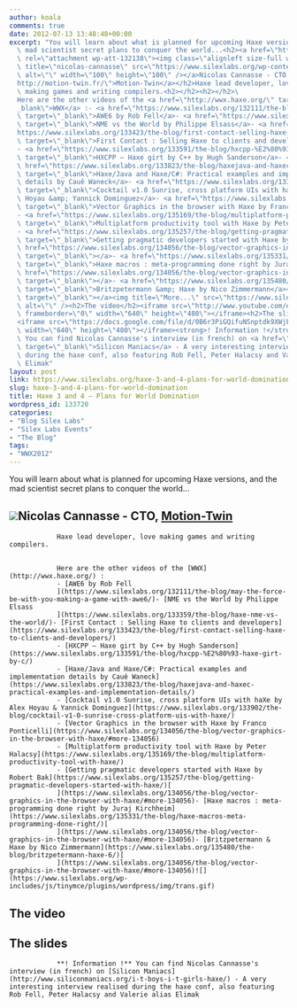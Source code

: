 ```yaml
---
author: koala
comments: true
date: 2012-07-13 13:48:48+00:00
excerpt: "You will learn about what is planned for upcoming Haxe versions, and the\
  \ mad scientist secret plans to conquer the world...<h2><a href=\"https://www.silexlabs.org/132122/the-blog/haxe-3-and-4-%e2%80%93-plans-for-world-domination-2/attachment/nicolas-cannasse/\"\
  \ rel=\"attachment wp-att-132138\"><img class=\"alignleft size-full wp-image-132138\"\
  \ title=\"nicolas-cannasse\" src=\"https://www.silexlabs.org/wp-content/uploads/2012/04/nicolas-cannasse1.jpg\"\
  \ alt=\"\" width=\"100\" height=\"100\" /></a>Nicolas Cannasse - CTO, <a href=\"\
  http://motion-twin.fr/\">Motion-Twin</a></h2>Haxe lead developer, love\
  \ making games and writing compilers.<h2></h2><h2></h2>\
  Here are the other videos of the <a href=\"http://wwx.haxe.org/\" target=\"\
  _blank\">WWX</a> :- <a href=\"https://www.silexlabs.org/132111/the-blog/may-the-force-be-with-you-making-a-game-with-awe6/\"\
  \ target=\"_blank\">AWE6 by Rob Fell</a>- <a href=\"https://www.silexlabs.org/133359/the-blog/haxe-nme-vs-the-world/\"\
  \ target=\"_blank\">NME vs the World by Philippe Elsass</a>- <a href=\"\
  https://www.silexlabs.org/133423/the-blog/first-contact-selling-haxe-to-clients-and-developers/\"\
  \ target=\"_blank\">First Contact : Selling Haxe to clients and developers</a>\
  - <a href=\"https://www.silexlabs.org/133591/the-blog/hxcpp-%E2%80%93-haxe-girt-by-c/\"\
  \ target=\"_blank\">HXCPP – Haxe girt by C++ by Hugh Sanderson</a>- <a\
  \ href=\"https://www.silexlabs.org/133823/the-blog/haxejava-and-haxec-practical-examples-and-implementation-details/\"\
  \ target=\"_blank\">Haxe/Java and Haxe/C#: Practical examples and implementation\
  \ details by Cauê Waneck</a>- <a href=\"https://www.silexlabs.org/133902/the-blog/cocktail-v1-0-sunrise-cross-platform-uis-with-haxe/\"\
  \ target=\"_blank\">Cocktail v1.0 Sunrise, cross platform UIs with haXe by Alex\
  \ Hoyau &amp; Yannick Dominguez</a>- <a href=\"https://www.silexlabs.org/134056/the-blog/vector-graphics-in-the-browser-with-haxe/#more-134056\"\
  \ target=\"_blank\">Vector Graphics in the browser with Haxe by Franco Ponticelli</a>\
  - <a href=\"https://www.silexlabs.org/135169/the-blog/multiplatform-productivity-tool-with-haxe/\"\
  \ target=\"_blank\">Multiplatform productivity tool with Haxe by Peter Halacsy</a>\
  - <a href=\"https://www.silexlabs.org/135257/the-blog/getting-pragmatic-developers-started-with-haxe/\"\
  \ target=\"_blank\">Getting pragmatic developers started with Haxe by Robert Bak</a><a\
  \ href=\"https://www.silexlabs.org/134056/the-blog/vector-graphics-in-the-browser-with-haxe/#more-134056\"\
  \ target=\"_blank\"></a>- <a href=\"https://www.silexlabs.org/135331/the-blog/haxe-macros-meta-programming-done-right/\"\
  \ target=\"_blank\">Haxe macros : meta-programming done right by Juraj Kirchheim</a><a\
  \ href=\"https://www.silexlabs.org/134056/the-blog/vector-graphics-in-the-browser-with-haxe/#more-134056\"\
  \ target=\"_blank\"></a>- <a href=\"https://www.silexlabs.org/135480/the-blog/britzpetermann-haxe-6/\"\
  \ target=\"_blank\">Britzpetermann &amp; Haxe by Nico Zimmermann</a><a href=\"https://www.silexlabs.org/134056/the-blog/vector-graphics-in-the-browser-with-haxe/#more-134056\"\
  \ target=\"_blank\"></a><img title=\"More...\" src=\"https://www.silexlabs.org/wp-includes/js/tinymce/plugins/wordpress/img/trans.gif\"\
  \ alt=\"\" /><h2>The video</h2><iframe src=\"http://www.youtube.com/embed/wOAIRzaD7Wc\"\
  \ frameborder=\"0\" width=\"640\" height=\"480\"></iframe><h2>The slides</h2>\
  <iframe src=\"https://docs.google.com/file/d/0B6r3PiGQifuNSnptdk9XWjFiemc/preview\"\
  \ width=\"640\" height=\"480\"></iframe><strong>! Information !</strong>\
  \ You can find Nicolas Cannasse's interview (in french) on <a href=\"http://www.siliconmaniacs.org/i-t-boys-i-t-girls-haxe/\"\
  \ target=\"_blank\">Silicon Maniacs</a> - A very interesting interview realised\
  \ during the haxe conf, also featuring Rob Fell, Peter Halacsy and Valerie alias\
  \ Elimak"
layout: post
link: https://www.silexlabs.org/haxe-3-and-4-plans-for-world-domination/
slug: haxe-3-and-4-plans-for-world-domination
title: Haxe 3 and 4 – Plans for World Domination
wordpress_id: 133720
categories:
- "Blog Silex Labs"
- "Silex Labs Events"
- "The Blog"
tags:
- "WWX2012"
---
```


You will learn about what is planned for upcoming Haxe versions, and the mad scientist secret plans to conquer the world...


## [![](https://www.silexlabs.org/wp-content/uploads/2012/04/nicolas-cannasse1.jpg)](https://www.silexlabs.org/132122/the-blog/haxe-3-and-4-%e2%80%93-plans-for-world-domination-2/attachment/nicolas-cannasse/)Nicolas Cannasse - CTO, [Motion-Twin](http://motion-twin.fr/)


				Haxe lead developer, love making games and writing compilers.


##




##


				Here are the other videos of the [WWX](http://wwx.haxe.org/) :
				- [AWE6 by Rob Fell
				](https://www.silexlabs.org/132111/the-blog/may-the-force-be-with-you-making-a-game-with-awe6/)- [NME vs the World by Philippe Elsass
				](https://www.silexlabs.org/133359/the-blog/haxe-nme-vs-the-world/)- [First Contact : Selling Haxe to clients and developers](https://www.silexlabs.org/133423/the-blog/first-contact-selling-haxe-to-clients-and-developers/)
				- [HXCPP – Haxe girt by C++ by Hugh Sanderson](https://www.silexlabs.org/133591/the-blog/hxcpp-%E2%80%93-haxe-girt-by-c/)
				- [Haxe/Java and Haxe/C#: Practical examples and implementation details by Cauê Waneck](https://www.silexlabs.org/133823/the-blog/haxejava-and-haxec-practical-examples-and-implementation-details/)
				- [Cocktail v1.0 Sunrise, cross platform UIs with haXe by Alex Hoyau & Yannick Dominguez](https://www.silexlabs.org/133902/the-blog/cocktail-v1-0-sunrise-cross-platform-uis-with-haxe/)
				- [Vector Graphics in the browser with Haxe by Franco Ponticelli](https://www.silexlabs.org/134056/the-blog/vector-graphics-in-the-browser-with-haxe/#more-134056)
				- [Multiplatform productivity tool with Haxe by Peter Halacsy](https://www.silexlabs.org/135169/the-blog/multiplatform-productivity-tool-with-haxe/)
				- [Getting pragmatic developers started with Haxe by Robert Bak](https://www.silexlabs.org/135257/the-blog/getting-pragmatic-developers-started-with-haxe/)[
				](https://www.silexlabs.org/134056/the-blog/vector-graphics-in-the-browser-with-haxe/#more-134056)- [Haxe macros : meta-programming done right by Juraj Kirchheim](https://www.silexlabs.org/135331/the-blog/haxe-macros-meta-programming-done-right/)[
				](https://www.silexlabs.org/134056/the-blog/vector-graphics-in-the-browser-with-haxe/#more-134056)- [Britzpetermann & Haxe by Nico Zimmermann](https://www.silexlabs.org/135480/the-blog/britzpetermann-haxe-6/)[
				](https://www.silexlabs.org/134056/the-blog/vector-graphics-in-the-browser-with-haxe/#more-134056)![](https://www.silexlabs.org/wp-includes/js/tinymce/plugins/wordpress/img/trans.gif)


## The video





## The slides




				**! Information !** You can find Nicolas Cannasse's interview (in french) on [Silicon Maniacs](http://www.siliconmaniacs.org/i-t-boys-i-t-girls-haxe/) - A very interesting interview realised during the haxe conf, also featuring Rob Fell, Peter Halacsy and Valerie alias Elimak
